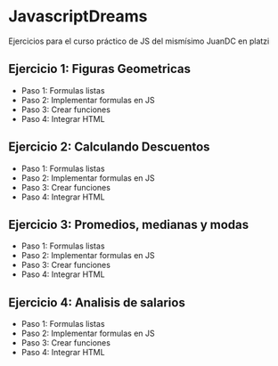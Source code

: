 # JavascriptDreams
Ejercicios para el curso práctico de JS del mismísimo JuanDC en platzi

## Ejercicio 1: Figuras Geometricas

- Paso 1: Formulas listas
- Paso 2: Implementar formulas en JS
- Paso 3: Crear funciones
- Paso 4: Integrar HTML

## Ejercicio 2: Calculando Descuentos

- Paso 1: Formulas listas
- Paso 2: Implementar formulas en JS
- Paso 3: Crear funciones
- Paso 4: Integrar HTML

## Ejercicio 3: Promedios, medianas y modas

- Paso 1: Formulas listas
- Paso 2: Implementar formulas en JS
- Paso 3: Crear funciones
- Paso 4: Integrar HTML

## Ejercicio 4: Analisis de salarios

- Paso 1: Formulas listas
- Paso 2: Implementar formulas en JS
- Paso 3: Crear funciones
- Paso 4: Integrar HTML